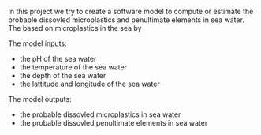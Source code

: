 In this project we try to create a software model to compute or estimate the probable dissovled microplastics and penultimate elements in sea water. The based on microplastics in the sea by

The model inputs:

- the pH of the sea water
- the temperature of the sea water
- the depth of the sea water
- the lattitude and longitude of the sea water

The model outputs:

- the probable dissovled microplastics in sea water
- the probable dissovled penultimate elements in sea water
